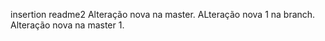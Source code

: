 insertion readme2 
Alteração nova na master.
ALteração nova 1 na branch.
Alteração nova na master 1.

